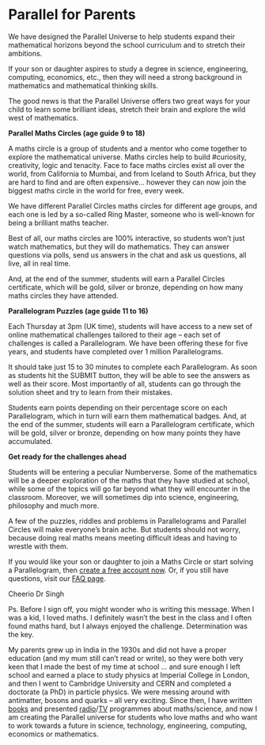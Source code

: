 # Parallel for Parents

We have designed the Parallel Universe to help students expand their mathematical horizons beyond the school curriculum and to stretch their ambitions.

If your son or daughter aspires to study a degree in science, engineering, computing, economics, etc., then they will need a strong background in mathematics and mathematical thinking skills.

The good news is that the Parallel Universe offers two great ways for your child to learn some brilliant ideas, stretch their brain and explore the wild west of mathematics.

__Parallel Maths Circles (age guide 9 to 18)__

A maths circle is a group of students and a mentor who come together to explore the mathematical universe. Maths circles help to build #curiosity, creativity, logic and tenacity. Face to face maths circles exist all over the world, from California to Mumbai, and from Iceland to South Africa, but they are hard to find and are often expensive... however they can now join the biggest maths circle in the world for free, every week.

We have different Parallel Circles maths circles for different age groups, and each one is led by a so-called Ring Master, someone who is well-known for being a brilliant maths teacher.

Best of all, our maths circles are 100% interactive, so students won’t just watch mathematics, but they will do mathematics. They can answer questions via polls, send us answers in the chat and ask us questions, all live, all in real time.

And, at the end of the summer, students will earn a Parallel Circles certificate, which will be gold, silver or bronze, depending on how many maths circles they have attended.

__Parallelogram Puzzles (age guide 11 to 16)__

Each Thursday at 3pm (UK time), students will have access to a new set of online mathematical challenges tailored to their age – each set of challenges is called a Parallelogram. We have been offering these for five years, and students have completed over 1 million Parallelograms.

It should take just 15 to 30 minutes to complete each Parallelogram. As soon as students hit the SUBMIT button, they will be able to see the answers as well as their score. Most importantly of all, students can go through the solution sheet and try to learn from their mistakes.

Students earn points depending on their percentage score on each Parallelogram, which in turn will earn them mathematical badges. And, at the end of the summer, students will earn a Parallelogram certificate, which will be gold, silver or bronze, depending on how many points they have accumulated.

__Get ready for the challenges ahead__

Students will be entering a peculiar Numberverse. Some of the mathematics will be a deeper exploration of the maths that they have studied at school, while some of the topics will go far beyond what they will encounter in the classroom. Moreover, we will sometimes dip into science, engineering, philosophy and much more.

A few of the puzzles, riddles and problems in Parallelograms and Parallel Circles will make everyone’s brain ache. But students should not worry, because doing real maths means meeting difficult ideas and having to wrestle with them.

If you would like your son or daughter to join a Maths Circle or start solving a Parallelogram, then  [create a free account now](/signup). Or, if you still have questions, visit our [FAQ page](/?faqs).

Cheerio
Dr Singh

Ps. Before I sign off, you might wonder who is writing this message. When I was a kid, I loved maths. I definitely wasn’t the best in the class and I often found maths hard, but I always enjoyed the challenge. Determination was the key.

My parents grew up in India in the 1930s and did not have a proper education (and my mum still can’t read or write), so they were both very keen that I made the best of my time at school … and sure enough I left school and earned a place to study physics at Imperial College in London, and then I went to Cambridge University and CERN and completed a doctorate (a PhD) in particle physics. We were messing around with antimatter, bosons and quarks – all very exciting. Since then, I have written [books](https://www.amazon.co.uk/Books-Simon-Singh/s?rh=n%3A266239%2Cp_27%3ASimon+Singh) and presented [radio](https://www.bbc.co.uk/programmes/p00cl73s/episodes/player)/[TV](https://www.youtube.com/watch?v=qzyvc3v27Qo&ab_channel=VHSVideovault) programmes about maths/science, and now I am creating the Parallel universe for students who love maths and who want to work towards a future in science, technology, engineering, computing, economics or mathematics.
